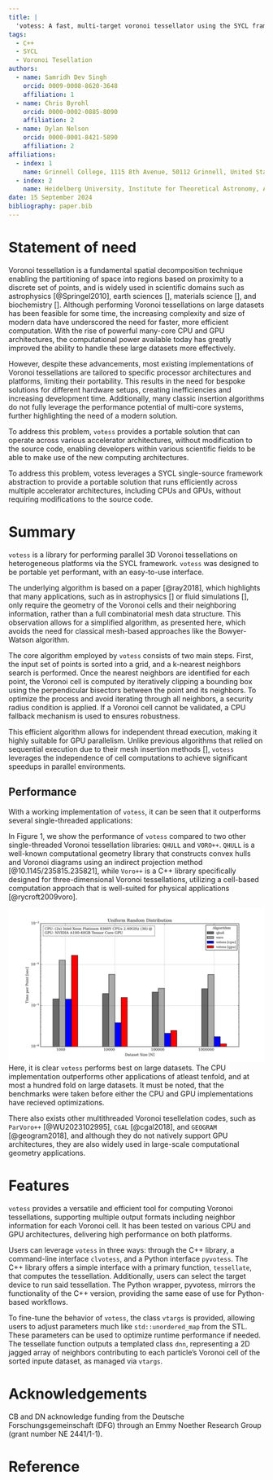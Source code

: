```yaml
---
title: |
  'votess: A fast, multi-target voronoi tessellator using the SYCL framework'
tags:
  - C++
  - SYCL
  - Voronoi Tesellation
authors:
  - name: Samridh Dev Singh
    orcid: 0009-0008-8620-3648
    affiliation: 1
  - name: Chris Byrohl
    orcid: 0000-0002-0885-8090
    affiliation: 2
  - name: Dylan Nelson
    orcid: 0000-0001-8421-5890
    affiliation: 2
affiliations:
  - index: 1
    name: Grinnell College, 1115 8th Avenue, 50112 Grinnell, United States of America
  - index: 2
    name: Heidelberg University, Institute for Theoretical Astronomy, Albert-Ueberle-Str. 2, 69120 Heidelberg, Germany
date: 15 September 2024
bibliography: paper.bib
---
```

 
# Statement of need
 
Voronoi tessellation is a fundamental spatial decomposition technique enabling
the partitioning of space into regions based on proximity to a discrete set of
points, and is widely used in scientific domains such as astrophysics
[@Springel2010], earth sciences [], materials science [], and biochemistry [].
Although performing Voronoi tessellations on large datasets has been feasible
for some time, the increasing complexity and size of modern data have
underscored the need for faster, more efficient computation. With the rise
of powerful many-core CPU and GPU architectures, the computational power
available today has greatly improved the ability to handle these large datasets
more effectively.
 
However, despite these advancements, most existing implementations of Voronoi
tessellations are tailored to specific processor architectures and platforms,
limiting their portability. This results in the need for bespoke solutions for
different hardware setups, creating inefficiencies and increasing development
time.  Additionally, many classic insertion algorithms do not fully leverage
the performance potential of multi-core systems, further highlighting
the need of a modern solution. 
 
To address this problem, `votess` provides a portable solution that can
operate across various accelerator architectures, without modification to the
source code, enabling developers within various scientific fields to be able to
make use of the new computing architectures.

To address this problem, votess leverages a SYCL single-source framework
abstraction to provide a portable solution that runs efficiently across
multiple accelerator architectures, including CPUs and GPUs, without requiring
modifications to the source code. 

# Summary

`votess` is a library for performing parallel 3D Voronoi tessellations on
heterogeneous platforms via the SYCL framework. `votess` was designed to be
portable yet performant, with an easy-to-use interface.
 
The underlying algorithm is based on a paper [@ray2018], which highlights that
many applications, such as in astrophysics [] or fluid simulations [], only
require the geometry of the Voronoi cells and their neighboring information,
rather than a full combinatorial mesh data structure. This observation allows
for a simplified algorithm, as presented here, which avoids the need for
classical mesh-based approaches like the Bowyer-Watson algorithm.
 
The core algorithm employed by `votess` consists of two main steps. First, the
input set of points is sorted into a grid, and a k-nearest neighbors search is
performed. Once the nearest neighbors are identified for each point, the
Voronoi cell is computed by iteratively clipping a bounding box using the
perpendicular bisectors between the point and its neighbors. To optimize the
process and avoid iterating through all neighbors, a security radius condition
is applied. If a Voronoi cell cannot be validated, a CPU fallback mechanism is
used to ensures robustness.
 
This efficient algorithm allows for independent thread execution, making it
highly suitable for GPU parallelism. Unlike previous algorithms that relied on
sequential execution due to their mesh insertion methods [], `votess` leverages
the independence of cell computations to achieve significant speedups in
parallel environments.

## Performance
 
With a working implementation of `votess`, it can be seen that it outperforms
several single-threaded applications:
 
In Figure 1, we show the performance of `votess` compared to two other
single-threaded Voronoi tessellation libraries: `QHULL` and `VORO++`. `QHULL` is a
well-known computational geometry library that constructs convex hulls and
Voronoi diagrams using an indirect projection method [@10.1145/235815.235821],
while `Voro++` is a C++ library specifically designed for three-dimensional
Voronoi tessellations, utilizing a cell-based computation approach that is
well-suited for physical applications [@rycroft2009voro].
 
![](./bar.png)
Here, it is clear `votess` performs best on large datasets. The CPU
implementation outperforms other applications of atleast tenfold, and at most a
hundred fold on large datasets. It must be noted, that the benchmarks were
taken before either the CPU and GPU implementations have recieved
optimizations.
 
There also exists other multithreaded Voronoi tesellelation codes, such as
`ParVoro++` [@WU2023102995], `CGAL` [@cgal2018], and `GEOGRAM` [@geogram2018],
and although they do not natively support GPU architectures, they are also
widely used in large-scale computational geometry applications.
 
# Features

`votess` provides a versatile and efficient tool for computing Voronoi
tessellations, supporting multiple output formats including neighbor
information for each Voronoi cell. It has been tested on various CPU and GPU
architectures, delivering high performance on both platforms.
 
Users can leverage `votess` in three ways: through the C++ library, a
command-line interface `clvotess`, and a Python interface `pyvotess`. The C++
library offers a simple interface with a primary function, `tessellate`, that
computes the tessellation. Additionally, users can select the target device
to run said tessellation. The Python wrapper, pyvotess, mirrors the
functionality of the C++ version, providing the same ease of use for
Python-based workflows.
 
To fine-tune the behavior of `votess`, the class `vtargs` is provided, allowing
users to adjust parameters much like `std::unordered_map` from the STL. These
parameters can be used to optimize runtime performance if needed. The
tessellate function outputs a templated class `dnn`, representing a 2D jagged
array of neighbors contributing to each particle’s Voronoi cell of the sorted
inpute dataset, as managed via `vtargs`.  
 
# Acknowledgements
CB and DN acknowledge funding from the Deutsche Forschungsgemeinschaft (DFG)
through an Emmy Noether Research Group (grant number NE 2441/1-1).

# Reference
